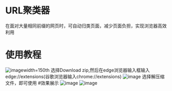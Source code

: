 # URL聚类器
在面对大量相同前缀的网页时，可自动归类页面，减少页面负担，实现浏览器高效利用
# 使用教程
![image](https://github.com/user-attachments/assets/861d4413-a309-4197-a187-257eb0096c52)width=150th
选择Download zip,然后在edge浏览器输入框输入edge://extensions(谷歌浏览器输入chrome://extensions)
![image](https://github.com/user-attachments/assets/c98be621-b299-4eb6-af6b-112b57368267)
选择解压缩文件，即可使用
#效果展示
![image](https://github.com/user-attachments/assets/2eee73f6-8474-470c-90a3-e79d5914e989)
![image](https://github.com/user-attachments/assets/4d25ebf4-0e4b-4878-8efc-e1e897afc280)
